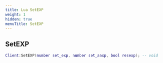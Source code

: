 ```yaml
---
title: Lua SetEXP
weight: 1
hidden: true
menuTitle: SetEXP
---
```

## SetEXP
```lua
Client:SetEXP(number set_exp, number set_aaxp, bool resexp); -- void
```
